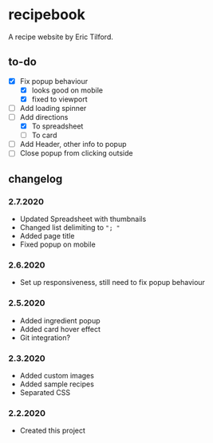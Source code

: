 # recipebook
A recipe website by Eric Tilford.

## to-do
- [x] Fix popup behaviour
  - [x] looks good on mobile
  - [x] fixed to viewport
- [ ] Add loading spinner
- [ ] Add directions
  - [x] To spreadsheet
  - [ ] To card
- [ ] Add Header, other info to popup
- [ ] Close popup from clicking outside

## changelog

### 2.7.2020
- Updated Spreadsheet with thumbnails
- Changed list delimiting to `"; "`
- Added page title
- Fixed popup on mobile

### 2.6.2020
- Set up responsiveness, still need to fix popup behaviour

### 2.5.2020
- Added ingredient popup
- Added card hover effect
- Git integration?

### 2.3.2020
- Added custom images
- Added sample recipes
- Separated CSS

### 2.2.2020
- Created this project
